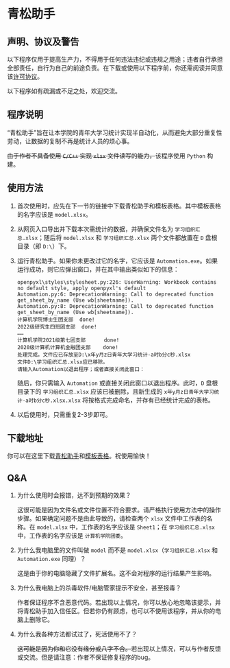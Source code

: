 <script>
    locker("Youths");
</script>

# 青松助手

## 声明、协议及警告

以下程序仅用于提高生产力，不得用于任何违法违纪或违规之用途；违者自行承担全部责任，自行为自己的前途负责。在下载或使用以下程序前，你还需阅读并同意该[许可协议](page/right)。

以下程序如有疏漏或不足之处，欢迎交流。

## 程序说明

“青松助手”旨在让本学院的青年大学习统计实现半自动化，从而避免大部分重复性劳动，让数据的复制不再是统计人员的烦心事。

~~由于作者不具备使用 `C/C++` 实现 `xlsx` 文件读写的能力，~~该程序使用 `Python` 构建。

## 使用方法

1. 首次使用时，应先在下一节的链接中下载青松助手和模板表格。其中模板表格的名字应该是 `model.xlsx`。

2. 从网页入口导出并下载本次需统计的数据，并确保文件名为 `学习组织汇总.xlsx`；随后将 `model.xlsx` 和 `学习组织汇总.xlsx` 两个文件都放置在 `D` 盘根目录（即 `D:\`）下。

3. 运行青松助手。如果你未更改过它的名字，它应该是 `Automation.exe`。如果运行成功，则它应弹出窗口，并在其中输出类似如下的信息：

   ```
   openpyxl\styles\stylesheet.py:226: UserWarning: Workbook contains no default style, apply openpyxl's default
   Automation.py:6: DeprecationWarning: Call to deprecated function get_sheet_by_name (Use wb[sheetname]).
   Automation.py:8: DeprecationWarning: Call to deprecated function get_sheet_by_name (Use wb[sheetname]).
   计算机学院博士生团支部  done!
   2022级研究生四班团支部  done!
   ……
   计算机学院2021级第七团支部      done!
   2020级计算机计算机金融团支部    done!
   处理完成。文件应已存放至D:\x年y月z日青年大学习统计-a时b分c秒.xlsx
   文件D:\学习组织汇总.xlsx应已移除。
   请输入Automation以退出程序；或者直接关闭此窗口：
   ```

   随后，你只需输入 `Automation` 或直接关闭此窗口以退出程序。此时，`D` 盘根目录下的 `学习组织汇总.xlsx` 应该已被删除，且新生成的 `x年y月z日青年大学习统计-a时b分c秒.xlsx.xlsx` 将按格式完成命名，并存有已经统计完成的表格。

4. 以后使用时，只需重复2-3步即可。

## 下载地址

你可以在这里下载<a href="https://raw.githubusercontent.com/BranchGleaner/site/main/docs/gadgets/Automation.exe" target="_blank">青松助手</a>和<a href="https://raw.githubusercontent.com/BranchGleaner/site/main/docs/gadgets/model.xlsx" target="_blank">模板表格</a>。祝使用愉快！

## Q&A

1. 为什么使用时会报错，达不到预期的效果？

   这很可能是因为文件名或文件位置不符合要求。请严格执行使用方法中的操作步骤。如果确定问题不是由此导致的，请检查两个 `xlsx` 文件中工作表的名称。在 `model.xlsx` 中，工作表的名字应该是 `Sheet1`；在 `学习组织汇总.xlsx` 中，工作表的名字应该是 `计算机学院团委`。

2. 为什么我电脑里的文件叫做 `model` 而不是 `model.xlsx`（`学习组织汇总.xlsx` 和 `Automation.exe` 同理）？

   这是由于你的电脑隐藏了文件扩展名。这不会对程序的运行结果产生影响。

3. 为什么我电脑上的杀毒软件/电脑管家提示不安全，甚至报毒？

   作者保证程序不含恶意代码。若出现以上情况，你可以放心地忽略该提示，并将青松助手加入信任区。但若你仍有顾虑，也可以不使用该程序，并从你的电脑上删除它。

4. 为什么我各种方法都试过了，死活使用不了？

   ~~这可能是因为你和它没有缘分或八字不合。~~若出现以上情况，可以与作者反馈或交流。但是请注意：作者不保证修复程序的bug。













